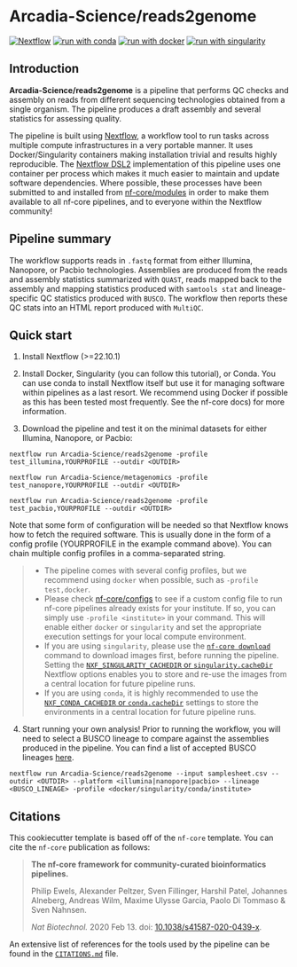# Arcadia-Science/reads2genome

[![Nextflow](https://img.shields.io/badge/nextflow%20DSL2-%E2%89%A522.10.1-23aa62.svg)](https://www.nextflow.io/)
[![run with conda](http://img.shields.io/badge/run%20with-conda-3EB049?labelColor=000000&logo=anaconda)](https://docs.conda.io/en/latest/)
[![run with docker](https://img.shields.io/badge/run%20with-docker-0db7ed?labelColor=000000&logo=docker)](https://www.docker.com/)
[![run with singularity](https://img.shields.io/badge/run%20with-singularity-1d355c.svg?labelColor=000000)](https://sylabs.io/docs/)
## Introduction

**Arcadia-Science/reads2genome** is a pipeline that performs QC checks and assembly on reads from different sequencing technologies obtained from a single organism. The pipeline produces a draft assembly and several statistics for assessing quality.

The pipeline is built using [Nextflow](https://www.nextflow.io), a workflow tool to run tasks across multiple compute infrastructures in a very portable manner. It uses Docker/Singularity containers making installation trivial and results highly reproducible. The [Nextflow DSL2](https://www.nextflow.io/docs/latest/dsl2.html) implementation of this pipeline uses one container per process which makes it much easier to maintain and update software dependencies. Where possible, these processes have been submitted to and installed from [nf-core/modules](https://github.com/nf-core/modules) in order to make them available to all nf-core pipelines, and to everyone within the Nextflow community!
## Pipeline summary
The workflow supports reads in `.fastq` format from either Illumina, Nanopore, or Pacbio technologies. Assemblies are produced from the reads and assembly statistics summarized with `QUAST`, reads mapped back to the assembly and mapping statistics produced with `samtools stat` and lineage-specific QC statistics produced with `BUSCO`. The workflow then reports these QC stats into an HTML report produced with `MultiQC`.

## Quick start
1. Install Nextflow (>=22.10.1)

2. Install Docker, Singularity (you can follow this tutorial), or Conda. You can use conda to install Nextflow itself but use it for managing software within pipelines as a last resort. We recommend using Docker if possible as this has been tested most frequently. See the nf-core docs) for more information.

3. Download the pipeline and test it on the minimal datasets for either Illumina, Nanopore, or Pacbio:

```
nextflow run Arcadia-Science/reads2genome -profile test_illumina,YOURPROFILE --outdir <OUTDIR>
```
```
nextflow run Arcadia-Science/metagenomics -profile test_nanopore,YOURPROFILE --outdir <OUTDIR>
```
```
nextflow run Arcadia-Science/reads2genome -profile test_pacbio,YOURPROFILE --outdir <OUTDIR>
```
Note that some form of configuration will be needed so that Nextflow knows how to fetch the required software. This is usually done in the form of a config profile (YOURPROFILE in the example command above). You can chain multiple config profiles in a comma-separated string.

> - The pipeline comes with several config profiles, but we recommend using `docker` when possible, such as `-profile test,docker`.
> - Please check [nf-core/configs](https://github.com/nf-core/configs#documentation) to see if a custom config file to run nf-core pipelines already exists for your institute. If so, you can simply use `-profile <institute>` in your command. This will enable either `docker` or `singularity` and set the appropriate execution settings for your local compute environment.
> - If you are using `singularity`, please use the [`nf-core download`](https://nf-co.re/tools/#downloading-pipelines-for-offline-use) command to download images first, before running the pipeline. Setting the [`NXF_SINGULARITY_CACHEDIR` or `singularity.cacheDir`](https://www.nextflow.io/docs/latest/singularity.html?#singularity-docker-hub) Nextflow options enables you to store and re-use the images from a central location for future pipeline runs.
> - If you are using `conda`, it is highly recommended to use the [`NXF_CONDA_CACHEDIR` or `conda.cacheDir`](https://www.nextflow.io/docs/latest/conda.html) settings to store the environments in a central location for future pipeline runs.

4. Start running your own analysis!
Prior to running the workflow, you will need to select a BUSCO lineage to compare against the assemblies produced in the pipeline. You can find a list of accepted BUSCO lineages [here](https://busco.ezlab.org/list_of_lineages.html).

```
nextflow run Arcadia-Science/reads2genome --input samplesheet.csv --outdir <OUTDIR> --platform <illumina|nanopore|pacbio> --lineage <BUSCO_LINEAGE> -profile <docker/singularity/conda/institute>
```
## Citations

This cookiecutter template is based off of the `nf-core` template. You can cite the `nf-core` publication as follows:

> **The nf-core framework for community-curated bioinformatics pipelines.**
>
> Philip Ewels, Alexander Peltzer, Sven Fillinger, Harshil Patel, Johannes Alneberg, Andreas Wilm, Maxime Ulysse Garcia, Paolo Di Tommaso & Sven Nahnsen.
>
> _Nat Biotechnol._ 2020 Feb 13. doi: [10.1038/s41587-020-0439-x](https://dx.doi.org/10.1038/s41587-020-0439-x).

An extensive list of references for the tools used by the pipeline can be found in the [`CITATIONS.md`](CITATIONS.md) file.
